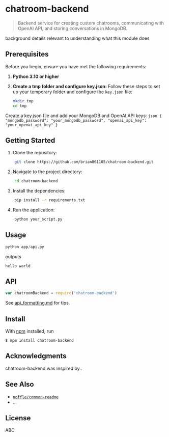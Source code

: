 # chatroom-backend

> Backend service for creating custom chatrooms, communicating with OpenAI API, and storing conversations in MongoDB.

background details relevant to understanding what this module does

## Prerequisites

Before you begin, ensure you have met the following requirements:

1. **Python 3.10 or higher**
2. **Create a tmp folder and configure key.json:** Follow these steps to set up your temporary folder and configure the `key.json` file:

   ```bash
   mkdir tmp
   cd tmp
   ```
Create a key.json file and add your MongoDB and OpenAI API keys:
    ```json
    {
    "mongodb_password": "your_mongodb_password",
    "openai_api_key": "your_openai_api_key"
    }
    ```

## Getting Started
1. Clone the repository:
```bash
    git clone https://github.com/brian861105/chatroom-backend.git
```
2. Navigate to the project directory:
```bash
    cd chatroom-backend
```
3. Install the dependencies:
```bash
    pip install -r requirements.txt
```
4. Run the application:
``` bash
    python your_script.py
```
## Usage

```python
python app/api.py
```

outputs

```
hello warld
```

## API

```js
var chatroomBackend = require('chatroom-backend')
```

See [api_formatting.md](api_formatting.md) for tips.

## Install

With [npm](https://npmjs.org/) installed, run

```
$ npm install chatroom-backend
```

## Acknowledgments

chatroom-backend was inspired by..

## See Also

- [`noffle/common-readme`](https://github.com/noffle/common-readme)
- ...

## License

ABC

